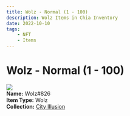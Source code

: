 ```yaml
---
title: Wolz - Normal (1 - 100)
description: Wolz Items in Chia Inventory
date: 2022-10-10
tags:
    - NFT
    - Items
---
```


# Wolz - Normal (1 - 100)
<div class="item_thumbnail">
<img loading="lazy" src="https://2ea2im3br4eor2mi3ceifjdpytcu6j4cco3az2klotusiub3bvva.arweave.net/0QGkM2GPCOjpiNiIgqRvxMVPJ4ITtgzpS3TpJFA7DWo"><br/>
<div><strong>Name:</strong> Wolz#826</div>
<div><strong>Item Type:</strong> Wolz</div>
<div><strong>Collection:</strong> <a href="https://www.spacescan.io/xch/nft/collection/col1lend2dcn558km4wcwta4xnkfv3xpcmlp9kyt0m909emvfxechlyqdl5ndg">City Illusion</a></div>
</div>

